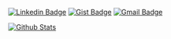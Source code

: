 <!-- [![Github visitors](https://visitor-badge.glitch.me/badge?page_id=dominickbrasileiro.visitor-badge)](https://github.com/dominickbrasileiro) -->
[![Linkedin Badge](https://img.shields.io/badge/-LinkedIn-blue?style=flat-square&logo=Linkedin&logoColor=white&link=https://www.linkedin.com/in/dominickbrasileiro/)](https://www.linkedin.com/in/dominickbrasileiro/)
[![Gist Badge](https://img.shields.io/badge/-Gist-555859?style=flat-square&logo=Github&logoColor=white&link=https://gist.github.com/dominickbrasileiro)](https://gist.github.com/dominickbrasileiro)
[![Gmail Badge](https://img.shields.io/badge/-Gmail-c14438?style=flat-square&logo=Gmail&logoColor=white&link=mailto:brasileiro.dominick@gmail.com)](mailto:brasileiro.dominick@gmail.com)
<!-- [![Telegram Badge](https://img.shields.io/badge/-Telegram-1ca0f1?style=flat-square&labelColor=1ca0f1&logo=telegram&logoColor=white&link=https://t.me/dominickbrasileiro/)](https://t.me/dominickbrasileiro/) -->
<!-- [![Github Badge](https://img.shields.io/badge/-Github-000?style=flat-square&logo=Github&logoColor=white&link=https://github.com/dominickbrasileiro)](https://github.com/dominickbrasileiro) -->

[![Github Stats](https://github-readme-stats.vercel.app/api?username=dominickbrasileiro&hide=[%22issues%22,%22prs%22,%22contribs%22]&show_icons=true&theme=default)](https://github.com/dominickbrasileiro)

